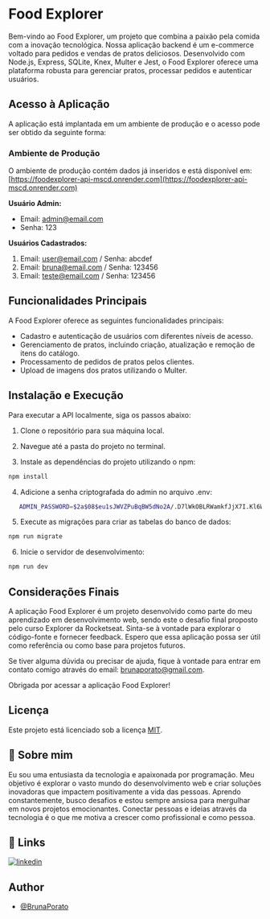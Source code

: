 # Food Explorer 

Bem-vindo ao Food Explorer, um projeto que combina a paixão pela comida com a inovação tecnológica. Nossa aplicação backend é um e-commerce voltado para pedidos e vendas de pratos deliciosos. Desenvolvido com Node.js, Express, SQLite, Knex, Multer e Jest, o Food Explorer oferece uma plataforma robusta para gerenciar pratos, processar pedidos e autenticar usuários.

## Acesso à Aplicação

A aplicação está implantada em um ambiente de produção e o acesso pode ser obtido da seguinte forma:

### Ambiente de Produção

O ambiente de produção contém dados já inseridos e está disponível em: [https://foodexplorer-api-mscd.onrender.com](https://foodexplorer-api-mscd.onrender.com)

**Usuário Admin:**
- Email: admin@email.com
- Senha: 123

**Usuários Cadastrados:**
1. Email: user@email.com / Senha: abcdef
2. Email: bruna@email.com / Senha: 123456
3. Email: teste@email.com / Senha: 123456


## Funcionalidades Principais

A Food Explorer oferece as seguintes funcionalidades principais:

-   Cadastro e autenticação de usuários com diferentes níveis de acesso.
-   Gerenciamento de pratos, incluindo criação, atualização e remoção de itens do catálogo.
-   Processamento de pedidos de pratos pelos clientes.
-   Upload de imagens dos pratos utilizando o Multer.


## Instalação e Execução

Para executar a API localmente, siga os passos abaixo:

1. Clone o repositório para sua máquina local.

2. Navegue até a pasta do projeto no terminal.

3. Instale as dependências do projeto utilizando o npm:

```bash
npm install
```
4. Adicione a senha criptografada do admin no arquivo .env:
   
```bash
   ADMIN_PASSWORD=$2a$08$eu1sJWVZPuBqBW5dNo2A/.D7lWkOBLRWamkfJjX7I.Kl6WiAZIbva
```
5. Execute as migrações para criar as tabelas do banco de dados:

```bash
npm run migrate
```
6. Inicie o servidor de desenvolvimento:

```bash
npm run dev
```

## Considerações Finais

A aplicação Food Explorer é um projeto desenvolvido como parte do meu aprendizado em desenvolvimento web, sendo este o desafio final proposto pelo curso Explorer da Rocketseat. Sinta-se à vontade para explorar o código-fonte e fornecer feedback. Espero que essa aplicação possa ser útil como referência ou como base para projetos futuros.

Se tiver alguma dúvida ou precisar de ajuda, fique à vontade para entrar em contato comigo através do email: brunaporato@gmail.com.

Obrigada por acessar a aplicação Food Explorer!


## Licença

Este projeto está licenciado sob a licença [MIT](https://opensource.org/licenses/MIT).


## 🚀 Sobre mim

Eu sou uma entusiasta da tecnologia e apaixonada por programação. Meu objetivo é explorar o vasto mundo do desenvolvimento web e criar soluções inovadoras que impactem positivamente a vida das pessoas. Aprendo constantemente, busco desafios e estou sempre ansiosa para mergulhar em novos projetos emocionantes. Conectar pessoas e ideias através da tecnologia é o que me motiva a crescer como profissional e como pessoa.

## 🔗 Links

[![linkedin](https://img.shields.io/badge/linkedin-0A66C2?style=for-the-badge&logo=linkedin&logoColor=white)](https://www.linkedin.com/in/brunaporato/)

## Author

-   [@BrunaPorato](https://www.github.com/brunaporato)
